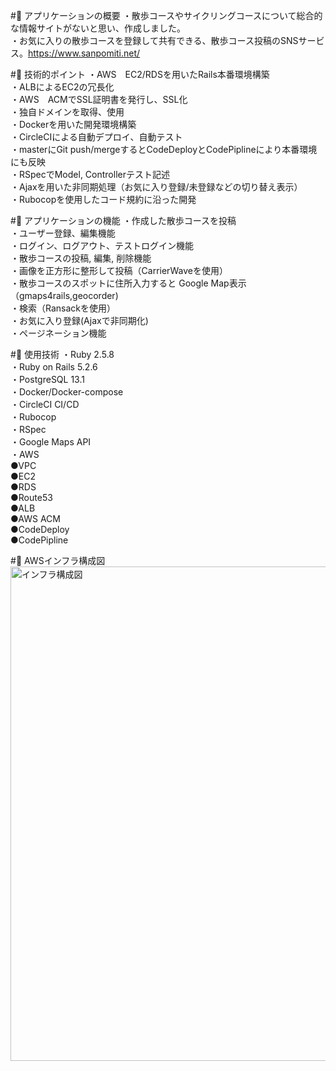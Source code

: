 #:green_book: アプリケーションの概要
・散歩コースやサイクリングコースについて総合的な情報サイトがないと思い、作成しました。  
・お気に入りの散歩コースを登録して共有できる、散歩コース投稿のSNSサービス。https://www.sanpomiti.net/  

#:green_book: 技術的ポイント
・AWS　EC2/RDSを用いたRails本番環境構築  
・ALBによるEC2の冗長化  
・AWS　ACMでSSL証明書を発行し、SSL化  
・独自ドメインを取得、使用  
・Dockerを用いた開発環境構築  
・CircleCIによる自動デプロイ、自動テスト  
・masterにGit push/mergeするとCodeDeployとCodePiplineにより本番環境にも反映  
・RSpecでModel, Controllerテスト記述  
・Ajaxを用いた非同期処理（お気に入り登録/未登録などの切り替え表示）  
・Rubocopを使用したコード規約に沿った開発  


#:green_book: アプリケーションの機能
・作成した散歩コースを投稿  
・ユーザー登録、編集機能  
・ログイン、ログアウト、テストログイン機能  
・散歩コースの投稿, 編集, 削除機能  
・画像を正方形に整形して投稿（CarrierWaveを使用）    
・散歩コースのスポットに住所入力すると Google Map表示（gmaps4rails,geocorder)  
・検索（Ransackを使用）  
・お気に入り登録(Ajaxで非同期化)  
・ページネーション機能   

#:green_book: 使用技術
・Ruby 2.5.8  
・Ruby on Rails 5.2.6  
・PostgreSQL 13.1  
・Docker/Docker-compose  
・CircleCI CI/CD  
・Rubocop  
・RSpec  
・Google Maps API  
・AWS  
   ●VPC  
   ●EC2  
   ●RDS  
   ●Route53  
   ●ALB  
   ●AWS ACM  
   ●CodeDeploy  
   ●CodePipline  

#:green_book: AWSインフラ構成図
<img width="791" alt="インフラ構成図" src="https://user-images.githubusercontent.com/48621700/124880796-9f7c8f00-e009-11eb-8589-8be5f9537955.png">
